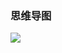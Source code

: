 ### 思维导图

![](https://chenspace.oss-cn-shanghai.aliyuncs.com/py/python%E4%B9%8B%E8%AF%BB%E5%86%99csv.png)

